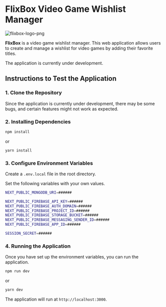 # FlixBox Video Game Wishlist Manager

![flixbox-logo-png](https://firebasestorage.googleapis.com/v0/b/personalstorage-d06c5.appspot.com/o/flixbox%2Fimportant%2FFlixBlox.png?alt=media&token=88adfba4-91c8-4c8d-98ec-3da96e934348)

**FlixBox** is a video game wishlist manager. This web application allows users to create and manage a wishlist for video games by adding their favorite titles.

The application is currently under development.

## Instructions to Test the Application

### 1. Clone the Repository

Since the application is currently under development, there may be some bugs, and certain features might not work as expected.

### 2. Installing Dependencies

```bash
npm install
```
or
```bash
yarn install
```

### 3. Configure Environment Variables

Create a `.env.local` file in the root directory.

Set the following variables with your own values.

```bash
NEXT_PUBLIC_MONGODB_URI=######

NEXT_PUBLIC_FIREBASE_API_KEY=######
NEXT_PUBLIC_FIREBASE_AUTH_DOMAIN=######
NEXT_PUBLIC_FIREBASE_PROJECT_ID=######
NEXT_PUBLIC_FIREBASE_STORAGE_BUCKET=######
NEXT_PUBLIC_FIREBASE_MESSAGING_SENDER_ID=######
NEXT_PUBLIC_FIREBASE_APP_ID=######

SESSION_SECRET=######
```

### 4. Running the Application

Once you have set up the environment variables, you can run the application.

```bash
npm run dev
```
or
```bash
yarn dev
```

The application will run at `http://localhost:3000`.